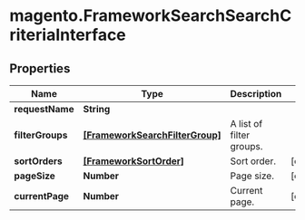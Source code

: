 # magento.FrameworkSearchSearchCriteriaInterface

## Properties
Name | Type | Description | Notes
------------ | ------------- | ------------- | -------------
**requestName** | **String** |  | 
**filterGroups** | [**[FrameworkSearchFilterGroup]**](FrameworkSearchFilterGroup.md) | A list of filter groups. | 
**sortOrders** | [**[FrameworkSortOrder]**](FrameworkSortOrder.md) | Sort order. | [optional] 
**pageSize** | **Number** | Page size. | [optional] 
**currentPage** | **Number** | Current page. | [optional] 


